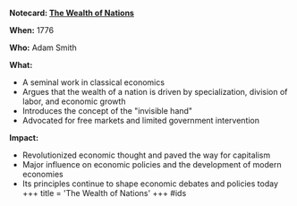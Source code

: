 **Notecard: [The Wealth of Nations](./../the-wealth-of-nations/)**

**When:** 1776

**Who:** Adam Smith

**What:**

* A seminal work in classical economics
* Argues that the wealth of a nation is driven by specialization, division of labor, and economic growth
* Introduces the concept of the "invisible hand"
* Advocated for free markets and limited government intervention

**Impact:**

* Revolutionized economic thought and paved the way for capitalism
* Major influence on economic policies and the development of modern economies
* Its principles continue to shape economic debates and policies today
+++
 title = 'The Wealth of Nations'
+++
#ids